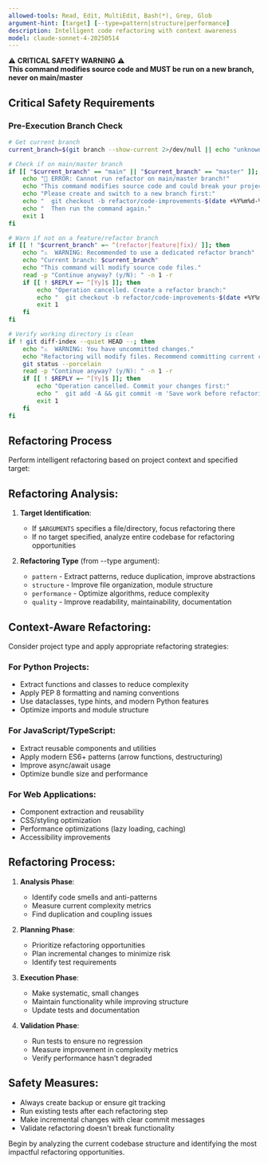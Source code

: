 ```yaml
---
allowed-tools: Read, Edit, MultiEdit, Bash(*), Grep, Glob
argument-hint: [target] [--type=pattern|structure|performance]
description: Intelligent code refactoring with context awareness
model: claude-sonnet-4-20250514
---
```


⚠️  **CRITICAL SAFETY WARNING** ⚠️  
**This command modifies source code and MUST be run on a new branch, never on main/master**

## Critical Safety Requirements

### **Pre-Execution Branch Check**
```bash
# Get current branch
current_branch=$(git branch --show-current 2>/dev/null || echo "unknown")

# Check if on main/master branch
if [[ "$current_branch" == "main" || "$current_branch" == "master" ]]; then
    echo "🚨 ERROR: Cannot run refactor on main/master branch!"
    echo "This command modifies source code and could break your project."
    echo "Please create and switch to a new branch first:"
    echo "  git checkout -b refactor/code-improvements-$(date +%Y%m%d-%H%M%S)"
    echo "  Then run the command again."
    exit 1
fi

# Warn if not on a feature/refactor branch
if [[ ! "$current_branch" =~ ^(refactor|feature|fix)/ ]]; then
    echo "⚠️  WARNING: Recommended to use a dedicated refactor branch"
    echo "Current branch: $current_branch" 
    echo "This command will modify source code files."
    read -p "Continue anyway? (y/N): " -n 1 -r
    if [[ ! $REPLY =~ ^[Yy]$ ]]; then
        echo "Operation cancelled. Create a refactor branch:"
        echo "  git checkout -b refactor/code-improvements-$(date +%Y%m%d-%H%M%S)"
        exit 1
    fi
fi

# Verify working directory is clean
if ! git diff-index --quiet HEAD --; then
    echo "⚠️  WARNING: You have uncommitted changes."
    echo "Refactoring will modify files. Recommend committing current changes first."
    git status --porcelain
    read -p "Continue anyway? (y/N): " -n 1 -r
    if [[ ! $REPLY =~ ^[Yy]$ ]]; then
        echo "Operation cancelled. Commit your changes first:"
        echo "  git add -A && git commit -m 'Save work before refactoring'"
        exit 1
    fi
fi
```

## Refactoring Process

Perform intelligent refactoring based on project context and specified target:

## Refactoring Analysis:
1. **Target Identification**: 
   - If `$ARGUMENTS` specifies a file/directory, focus refactoring there
   - If no target specified, analyze entire codebase for refactoring opportunities

2. **Refactoring Type** (from --type argument):
   - `pattern` - Extract patterns, reduce duplication, improve abstractions
   - `structure` - Improve file organization, module structure
   - `performance` - Optimize algorithms, reduce complexity
   - `quality` - Improve readability, maintainability, documentation

## Context-Aware Refactoring:
Consider project type and apply appropriate refactoring strategies:

### For Python Projects:
- Extract functions and classes to reduce complexity
- Apply PEP 8 formatting and naming conventions
- Use dataclasses, type hints, and modern Python features
- Optimize imports and module structure

### For JavaScript/TypeScript:
- Extract reusable components and utilities
- Apply modern ES6+ patterns (arrow functions, destructuring)
- Improve async/await usage
- Optimize bundle size and performance

### For Web Applications:
- Component extraction and reusability
- CSS/styling optimization
- Performance optimizations (lazy loading, caching)
- Accessibility improvements

## Refactoring Process:
1. **Analysis Phase**:
   - Identify code smells and anti-patterns
   - Measure current complexity metrics
   - Find duplication and coupling issues

2. **Planning Phase**:
   - Prioritize refactoring opportunities
   - Plan incremental changes to minimize risk
   - Identify test requirements

3. **Execution Phase**:
   - Make systematic, small changes
   - Maintain functionality while improving structure
   - Update tests and documentation

4. **Validation Phase**:
   - Run tests to ensure no regression
   - Measure improvement in complexity metrics
   - Verify performance hasn't degraded

## Safety Measures:
- Always create backup or ensure git tracking
- Run existing tests after each refactoring step
- Make incremental changes with clear commit messages
- Validate refactoring doesn't break functionality

Begin by analyzing the current codebase structure and identifying the most impactful refactoring opportunities.